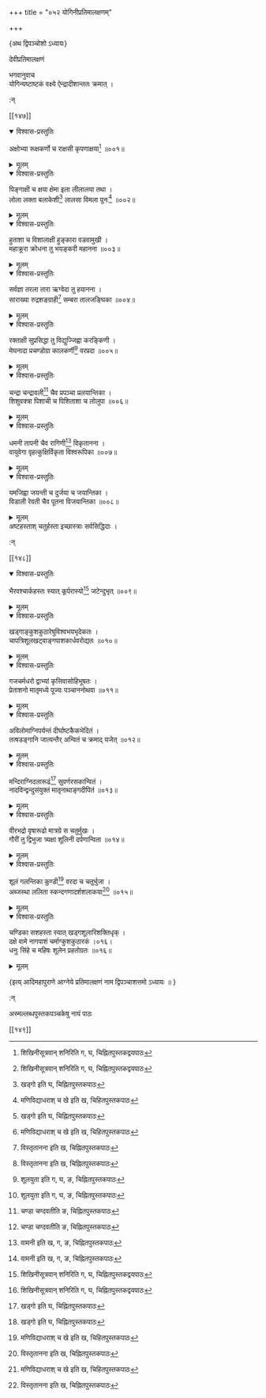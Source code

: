 +++
title = "०५२ योगिनीप्रतिमालक्षणम्"

+++

\{अथ द्विपञ्चोशो ऽध्यायः\}

देवीप्रतिमालक्षणं  
    
भगवानुवाच  
योगिन्यष्टाष्टकं वक्ष्ये ऐन्द्रादीशान्ततः क्रमात्   ।  
    
:न्  
    
[^१]: शिखिनीसूत्रवान् शनिरिति ग, घ, चिह्नितपुस्तकद्वयपाठः  
    
[^२]: खड्गो इति घ, चिह्नितपुस्तकपाठः  
    
[^३]: मणिविद्याधराश् च खे इति ख, चिहितपुस्तकपाठः  
    
[^४]: विस्तृतानना इति ख, चिह्नितपुस्तकपाठः  
    
[^५]: शूलयुता इति ग, घ, ङ, चिह्नितपुस्तकपाठः  

[[१४७]]
    

<details open><summary>विश्वास-प्रस्तुतिः</summary>

अक्षोभ्या रूक्षकर्णो च राक्षसी कृपणाक्षया[^१]   ॥००१॥
</details>

<details><summary>मूलम्</summary>

अक्षोभ्या रूक्षकर्णो च राक्षसी कृपणाक्षया[^१]   ॥००१॥
</details>  

<details open><summary>विश्वास-प्रस्तुतिः</summary>

पिङ्गाक्षी च क्षया क्षेमा इला लीलालया तथा   ।  
लोला लक्ता बलाकेशी[^२] लालसा विमला पुनः[^३] ॥००२॥
</details>

<details><summary>मूलम्</summary>

पिङ्गाक्षी च क्षया क्षेमा इला लीलालया तथा   ।  
लोला लक्ता बलाकेशी[^२] लालसा विमला पुनः[^३] ॥००२॥
</details>  

<details open><summary>विश्वास-प्रस्तुतिः</summary>

हुताशा च विशालाक्षी हुङ्कारा वडवामुखी   ।  
महाक्रूरा क्रोधना तु भयङ्करी महानना ॥००३॥
</details>

<details><summary>मूलम्</summary>

हुताशा च विशालाक्षी हुङ्कारा वडवामुखी   ।  
महाक्रूरा क्रोधना तु भयङ्करी महानना ॥००३॥
</details>  

<details open><summary>विश्वास-प्रस्तुतिः</summary>

सर्वज्ञा तरला तारा ऋग्वेदा तु हयानना ।  
साराख्या रुद्रशङ्ग्राही[^४] सम्बरा तालजङ्घिका   ॥००४॥
</details>

<details><summary>मूलम्</summary>

सर्वज्ञा तरला तारा ऋग्वेदा तु हयानना ।  
साराख्या रुद्रशङ्ग्राही[^४] सम्बरा तालजङ्घिका   ॥००४॥
</details>  

<details open><summary>विश्वास-प्रस्तुतिः</summary>

रक्ताक्षी सुप्रसिद्धा तु विद्युज्जिह्वा करङ्किणी ।  
मेघनादा प्रचण्डोग्रा कालकर्णी[^५] वरप्रदा ॥००५॥
</details>

<details><summary>मूलम्</summary>

रक्ताक्षी सुप्रसिद्धा तु विद्युज्जिह्वा करङ्किणी ।  
मेघनादा प्रचण्डोग्रा कालकर्णी[^५] वरप्रदा ॥००५॥
</details>  

<details open><summary>विश्वास-प्रस्तुतिः</summary>

चन्द्रा चन्द्रावली[^६] चैव प्रपञ्चा प्रलयान्तिका ।  
शिशुवक्त्रा पिशाची च पिशिताशा च लोलुपा ॥००६॥
</details>

<details><summary>मूलम्</summary>

चन्द्रा चन्द्रावली[^६] चैव प्रपञ्चा प्रलयान्तिका ।  
शिशुवक्त्रा पिशाची च पिशिताशा च लोलुपा ॥००६॥
</details>  

<details open><summary>विश्वास-प्रस्तुतिः</summary>

धमनी तापनी चैव रागिणी[^७] विकृतानना ।  
वायुवेगा वृहत्कुक्षिर्विकृता विश्वरूपिका ॥००७॥
</details>

<details><summary>मूलम्</summary>

धमनी तापनी चैव रागिणी[^७] विकृतानना ।  
वायुवेगा वृहत्कुक्षिर्विकृता विश्वरूपिका ॥००७॥
</details>  

<details open><summary>विश्वास-प्रस्तुतिः</summary>

यमजिह्वा जयन्ती च दुर्जया च जयान्तिका ।  
विडाली रेवती चैव पूतना विजयान्तिका ॥००८॥
</details>

<details><summary>मूलम्</summary>

यमजिह्वा जयन्ती च दुर्जया च जयान्तिका ।  
विडाली रेवती चैव पूतना विजयान्तिका ॥००८॥
</details>  
अष्टहस्ताश् चतुर्हस्ता इच्छास्त्राः सर्वसिद्धिदाः   ।  
    
:न्  
    
[^१]: क्षपणा क्षमा इति ख, चिह्नितपुस्तकपाठः । क्षपणा  
क्षपा इति ग, घ, चिह्नितपुस्तकद्वयकपाठः  
    
[^२]: लोला रक्ता च लोकेशो इति ग, घ, ङ, चिह्निअपुस्तकत्रयपाठः  
    
[^३]: विमला तत इति ग, घ, चिह्नितपुस्तकद्वयपाठः  
    
[^४]: रससङ्ग्राही इति ख, चिह्नितपुस्तकपाठः । वसुसङ्ग्राही इति घ,  
चिह्नितपुस्तकपाठः  
    
[^५]: कालवर्णी इति ग, घ, चिह्नितपुस्तकद्वयपाठः  
    
[^६]: चण्डा चण्दवतीति ङ, चिह्नितपुस्तकपाठः  
    
[^७]: वामनी इति ख, ग, ङ, चिह्नितपुस्तकपाठः  

[[१४८]]
    

<details open><summary>विश्वास-प्रस्तुतिः</summary>

भैरवश्चार्कहस्तः स्यात् कूर्परास्यो[^१] जटेन्दुभृत्   ॥००९॥
</details>

<details><summary>मूलम्</summary>

भैरवश्चार्कहस्तः स्यात् कूर्परास्यो[^१] जटेन्दुभृत्   ॥००९॥
</details>  

<details open><summary>विश्वास-प्रस्तुतिः</summary>

खड्गाङ्कुशकुठारेषुविश्वभयभृदेकतः   ।  
चापत्रिशूलखट्वाङ्गपाशकार्धवरोद्यतः ॥०१०॥
</details>

<details><summary>मूलम्</summary>

खड्गाङ्कुशकुठारेषुविश्वभयभृदेकतः   ।  
चापत्रिशूलखट्वाङ्गपाशकार्धवरोद्यतः ॥०१०॥
</details>  

<details open><summary>विश्वास-प्रस्तुतिः</summary>

गजचर्मधरो द्वाभ्यां कृत्तिवासोहिभूषतः ।  
प्रेताशनो मातृमध्ये पूज्यः पञ्चाननोथवा ॥०११॥
</details>

<details><summary>मूलम्</summary>

गजचर्मधरो द्वाभ्यां कृत्तिवासोहिभूषतः ।  
प्रेताशनो मातृमध्ये पूज्यः पञ्चाननोथवा ॥०११॥
</details>  

<details open><summary>विश्वास-प्रस्तुतिः</summary>

अविलोमाग्निपर्यन्तं दीर्घाष्टकैकभेदितं ।  
तत्षडङ्गानि जात्यन्तैर् अन्वितं च क्रमाद् यजेत् ॥०१२॥
</details>

<details><summary>मूलम्</summary>

अविलोमाग्निपर्यन्तं दीर्घाष्टकैकभेदितं ।  
तत्षडङ्गानि जात्यन्तैर् अन्वितं च क्रमाद् यजेत् ॥०१२॥
</details>  

<details open><summary>विश्वास-प्रस्तुतिः</summary>

मन्दिराग्निदलारूढं[^२] सुवर्णरसकान्वितं ।  
नादविन्द्वन्दुसंयुक्तं मातृनाथाङ्गदीपितं   ॥०१३॥
</details>

<details><summary>मूलम्</summary>

मन्दिराग्निदलारूढं[^२] सुवर्णरसकान्वितं ।  
नादविन्द्वन्दुसंयुक्तं मातृनाथाङ्गदीपितं   ॥०१३॥
</details>  

<details open><summary>विश्वास-प्रस्तुतिः</summary>

वीरभद्रो वृषारूढो मात्रग्रे स चतुर्मुखः   ।  
गौरीं तु द्विभुजा त्र्यक्षा शूलिनी दर्पणान्विता   ॥०१४॥
</details>

<details><summary>मूलम्</summary>

वीरभद्रो वृषारूढो मात्रग्रे स चतुर्मुखः   ।  
गौरीं तु द्विभुजा त्र्यक्षा शूलिनी दर्पणान्विता   ॥०१४॥
</details>  

<details open><summary>विश्वास-प्रस्तुतिः</summary>

शूलं गलन्तिका कुण्डी[^३] वरदा च चतुर्भुजा ।  
अब्जस्था ललिता स्कन्दगणादर्शशलाकया[^४] ॥०१५॥
</details>

<details><summary>मूलम्</summary>

शूलं गलन्तिका कुण्डी[^३] वरदा च चतुर्भुजा ।  
अब्जस्था ललिता स्कन्दगणादर्शशलाकया[^४] ॥०१५॥
</details>  

<details open><summary>विश्वास-प्रस्तुतिः</summary>

चण्डिका सशहस्ता स्यात् खड्गशूलारिशक्तिधृक्   ।  
दक्षे वामे नागपाशं चर्माग्कुशकुठारकं   ।०१६।  
धनुः सिंहे च महिषः शूलेन प्रहतोग्रतः ॥०१६॥
</details>

<details><summary>मूलम्</summary>

चण्डिका सशहस्ता स्यात् खड्गशूलारिशक्तिधृक्   ।  
दक्षे वामे नागपाशं चर्माग्कुशकुठारकं   ।०१६।  
धनुः सिंहे च महिषः शूलेन प्रहतोग्रतः ॥०१६॥
</details>  
    
\{इत्य् आदिमहापुराणे आग्नेये प्रतिमालक्षणं नाम द्विपञ्चाशत्तमो ऽध्यायः ॥  }
    
:न्  
[^१]: दन्तुरास्य इति ख, घ, चिह्नितपुस्तकद्वयपाठः  
    
[^२]: मण्डलाग्निदलारूढमिति ङ, चिह्नितपुस्तकपाठः  
    
[^३]: शूलं गलन्ती कुण्डी चेति ख, चिह्नितपुस्तकपाठः  
    
[^४]: स्कन्दगणा दश विनायका इति ख, चिहिनितपुस्तकपाठः  
    
[^५]: अत्र चण्डिकादशहस्तेषु खड्गशूलारिशक्तिधृगिति युक्तः  
पाठः  
    
अस्मल्लब्धपुस्तकपञ्चकेषु नायं पाठः  

[[१४९]]
    